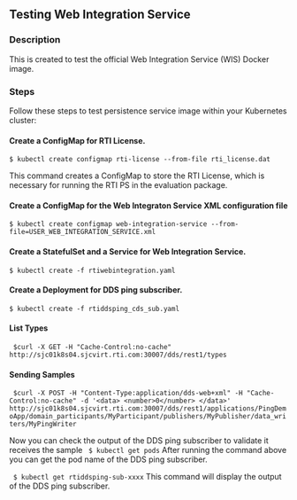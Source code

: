 ## Testing Web Integration Service

### Description

This is created to test the official Web Integration Service (WIS) Docker image. 

### Steps
Follow these steps to test persistence service image within your Kubernetes cluster:

#### Create a ConfigMap for RTI License.
`$ kubectl create configmap rti-license --from-file rti_license.dat`

This command creates a ConfigMap to store the RTI License, which is necessary for running the RTI PS in the evaluation package.

#### Create a ConfigMap for the Web Integraton Service XML configuration file
`$ kubectl create configmap web-integration-service --from-file=USER_WEB_INTEGRATION_SERVICE.xml`

#### Create a StatefulSet and a Service for Web Integration Service.
`$ kubectl create -f rtiwebintegration.yaml`

#### Create a Deployment for DDS ping subscriber.
`$ kubectl create -f rtiddsping_cds_sub.yaml`

#### List Types
` $curl -X GET -H "Cache-Control:no-cache" http://sjc01k8s04.sjcvirt.rti.com:30007/dds/rest1/types`

#### Sending Samples
` $curl -X POST -H "Content-Type:application/dds-web+xml" -H "Cache-Control:no-cache" -d '<data>
    <number>0</number>
</data>' http://sjc01k8s04.sjcvirt.rti.com:30007/dds/rest1/applications/PingDemoApp/domain_participants/MyParticipant/publishers/MyPublisher/data_writers/MyPingWriter`

Now you can check the output of the DDS ping subscriber to validate it receives the sample
` $ kubectl get pods`
After running the command above you can get the pod name of the DDS ping subscriber. 

` $ kubectl get rtiddsping-sub-xxxx`
This command will display the output of the DDS ping subscriber.
